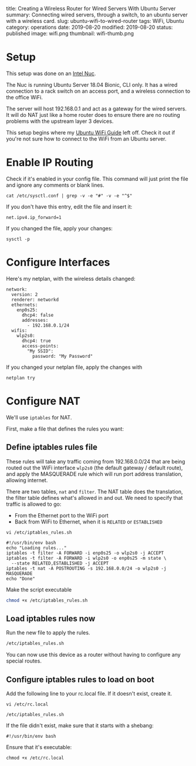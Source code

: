 title: Creating a Wireless Router for Wired Servers With Ubuntu Server
summary: Connecting wired servers, through a switch, to an ubuntu server with a wireless card.
slug: ubuntu-wifi-to-wired-router
tags: WiFi, Ubuntu
category: operations
date: 2019-08-20
modified: 2019-08-20
status: published
image: wifi.png
thumbnail: wifi-thumb.png


# Setup
This setup was done on an [Intel Nuc](https://www.intel.ca/content/www/ca/en/products/boards-kits/nuc.html).

The Nuc is running Ubuntu Server 18.04 Bionic, CLI only. It has a wired
connection to a rack switch on an access port, and a wireless connection to the
office WiFi.

The server will host 192.168.0.1 and act as a gateway for the wired servers.
It will do NAT just like a home router does to ensure there are no routing
problems with the upstream layer 3 devices.

This setup begins where my [Ubuntu WiFi Guide](ubuntu-bionic-wifi) left off.
Check it out if you're not sure how to connect to the WiFi from an Ubuntu
server.


# Enable IP Routing
Check if it's enabled in your config file. This command will just print the
file and ignore any comments or blank lines.
```
cat /etc/sysctl.conf | grep -v -e "#" -v -e "^$"
```

If you don't have this entry, edit the file and insert it:
```
net.ipv4.ip_forward=1
```

If you changed the file, apply your changes:
```
sysctl -p
```


# Configure Interfaces
Here's my netplan, with the wireless details changed:
```
network:
  version: 2
  renderer: networkd
  ethernets:
    enp0s25:
      dhcp4: false
      addresses:
        - 192.168.0.1/24
  wifis:
    wlp2s0:
      dhcp4: true
      access-points:
        "My SSID":
          password: "My Password"
```

If you changed your netplan file, apply the changes with
```
netplan try
```


# Configure NAT
We'll use `iptables` for NAT.

First, make a file that defines the rules you want:

## Define iptables rules file

These rules will take any traffic coming from 192.168.0.0/24 that are being
routed out the WiFi interface `wlp2s0` (the default gateway / default route),
and apply the MASQUERADE rule which will run port address translation, allowing
internet.

There are two tables, `nat` and `filter`. The NAT table does the translation,
the filter table defines what's allowed in and out. We need to specify that
traffic is allowed to go:
- From the Ethernet port to the WiFi port
- Back from WiFi to Ethernet, when it is `RELATED` or `ESTABLISHED`


`vi /etc/iptables_rules.sh`

```
#!/usr/bin/env bash
echo "Loading rules..."
iptables -t filter -A FORWARD -i enp0s25 -o wlp2s0 -j ACCEPT
iptables -t filter -A FORWARD -i wlp2s0 -o enp0s25 -m state \
  --state RELATED,ESTABLISHED -j ACCEPT
iptables -t nat -A POSTROUTING -s 192.168.0.0/24 -o wlp2s0 -j MASQUERADE
echo "Done"
```

Make the script executable

```bash
chmod +x /etc/iptables_rules.sh
```

## Load iptables rules now
Run the new file to apply the rules.
```bash
/etc/iptables_rules.sh
```

You can now use this device as a router without having to configure any special
routes.


## Configure iptables rules to load on boot

Add the following line to your rc.local file. If it doesn't exist, create it.

`vi /etc/rc.local`

```
/etc/iptables_rules.sh
```

If the file didn't exist, make sure that it starts with a shebang:

```
#!/usr/bin/env bash
```

Ensure that it's executable:

```
chmod +x /etc/rc.local
```
